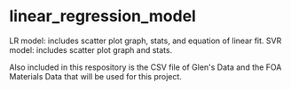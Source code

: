 # linear_regression_model
LR model: includes scatter plot graph, stats, and equation of linear fit.
SVR model: includes scatter plot graph and stats.

Also included in this respository is the CSV file of Glen's Data and the FOA Materials Data that will be used for this project.
